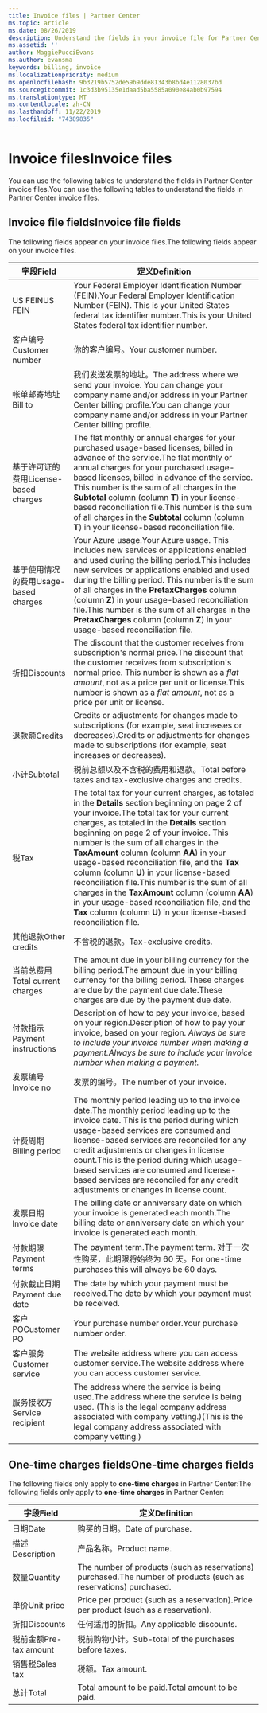 ```yaml
---
title: Invoice files | Partner Center
ms.topic: article
ms.date: 08/26/2019
description: Understand the fields in your invoice file for Partner Center billing.
ms.assetid: ''
author: MaggiePucciEvans
ms.author: evansma
keywords: billing, invoice
ms.localizationpriority: medium
ms.openlocfilehash: 9b3219b5752de59b9dde81343b8bd4e1128037bd
ms.sourcegitcommit: 1c3d3b95135e1daad5ba5585a090e84ab0b97594
ms.translationtype: MT
ms.contentlocale: zh-CN
ms.lasthandoff: 11/22/2019
ms.locfileid: "74389835"
---
```

# <a name="invoice-files"></a><span data-ttu-id="f033f-104">Invoice files</span><span class="sxs-lookup"><span data-stu-id="f033f-104">Invoice files</span></span>

<span data-ttu-id="f033f-105">You can use the following tables to understand the fields in Partner Center invoice files.</span><span class="sxs-lookup"><span data-stu-id="f033f-105">You can use the following tables to understand the fields in Partner Center invoice files.</span></span>

## <a name="invoice-file-fields"></a><span data-ttu-id="f033f-106">Invoice file fields</span><span class="sxs-lookup"><span data-stu-id="f033f-106">Invoice file fields</span></span>

<span data-ttu-id="f033f-107">The following fields appear on your invoice files.</span><span class="sxs-lookup"><span data-stu-id="f033f-107">The following fields appear on your invoice files.</span></span>

| <span data-ttu-id="f033f-108">字段</span><span class="sxs-lookup"><span data-stu-id="f033f-108">Field</span></span> | <span data-ttu-id="f033f-109">定义</span><span class="sxs-lookup"><span data-stu-id="f033f-109">Definition</span></span> |
| ----- | ---------- |
| <span data-ttu-id="f033f-110">US FEIN</span><span class="sxs-lookup"><span data-stu-id="f033f-110">US FEIN</span></span> | <span data-ttu-id="f033f-111">Your Federal Employer Identification Number (FEIN).</span><span class="sxs-lookup"><span data-stu-id="f033f-111">Your Federal Employer Identification Number (FEIN).</span></span> <span data-ttu-id="f033f-112">This is your United States federal tax identifier number.</span><span class="sxs-lookup"><span data-stu-id="f033f-112">This is your United States federal tax identifier number.</span></span> |
| <span data-ttu-id="f033f-113">客户编号</span><span class="sxs-lookup"><span data-stu-id="f033f-113">Customer number</span></span> | <span data-ttu-id="f033f-114">你的客户编号。</span><span class="sxs-lookup"><span data-stu-id="f033f-114">Your customer number.</span></span> |
| <span data-ttu-id="f033f-115">帐单邮寄地址</span><span class="sxs-lookup"><span data-stu-id="f033f-115">Bill to</span></span> | <span data-ttu-id="f033f-116">我们发送发票的地址。</span><span class="sxs-lookup"><span data-stu-id="f033f-116">The address where we send your invoice.</span></span> <span data-ttu-id="f033f-117">You can change your company name and/or address in your Partner Center billing profile.</span><span class="sxs-lookup"><span data-stu-id="f033f-117">You can change your company name and/or address in your Partner Center billing profile.</span></span> |
| <span data-ttu-id="f033f-118">基于许可证的费用</span><span class="sxs-lookup"><span data-stu-id="f033f-118">License-based charges</span></span> | <span data-ttu-id="f033f-119">The flat monthly or annual charges for your purchased usage-based licenses, billed in advance of the service.</span><span class="sxs-lookup"><span data-stu-id="f033f-119">The flat monthly or annual charges for your purchased usage-based licenses, billed in advance of the service.</span></span> <span data-ttu-id="f033f-120">This number is the sum of all charges in the **Subtotal** column (column **T**) in your license-based reconciliation file.</span><span class="sxs-lookup"><span data-stu-id="f033f-120">This number is the sum of all charges in the **Subtotal** column (column **T**) in your license-based reconciliation file.</span></span> |
| <span data-ttu-id="f033f-121">基于使用情况的费用</span><span class="sxs-lookup"><span data-stu-id="f033f-121">Usage-based charges</span></span> | <span data-ttu-id="f033f-122">Your Azure usage.</span><span class="sxs-lookup"><span data-stu-id="f033f-122">Your Azure usage.</span></span> <span data-ttu-id="f033f-123">This includes new services or applications enabled and used during the billing period.</span><span class="sxs-lookup"><span data-stu-id="f033f-123">This includes new services or applications enabled and used during the billing period.</span></span> <span data-ttu-id="f033f-124">This number is the sum of all charges in the **PretaxCharges** column (column **Z**) in your usage-based reconciliation file.</span><span class="sxs-lookup"><span data-stu-id="f033f-124">This number is the sum of all charges in the **PretaxCharges** column (column **Z**) in your usage-based reconciliation file.</span></span> |
| <span data-ttu-id="f033f-125">折扣</span><span class="sxs-lookup"><span data-stu-id="f033f-125">Discounts</span></span> | <span data-ttu-id="f033f-126">The discount that the customer receives from subscription's normal price.</span><span class="sxs-lookup"><span data-stu-id="f033f-126">The discount that the customer receives from subscription's normal price.</span></span> <span data-ttu-id="f033f-127">This number is shown as a *flat amount*, not as a price per unit or license.</span><span class="sxs-lookup"><span data-stu-id="f033f-127">This number is shown as a *flat amount*, not as a price per unit or license.</span></span> |
| <span data-ttu-id="f033f-128">退款额</span><span class="sxs-lookup"><span data-stu-id="f033f-128">Credits</span></span> | <span data-ttu-id="f033f-129">Credits or adjustments for changes made to subscriptions (for example, seat increases or decreases).</span><span class="sxs-lookup"><span data-stu-id="f033f-129">Credits or adjustments for changes made to subscriptions (for example, seat increases or decreases).</span></span> |
| <span data-ttu-id="f033f-130">小计</span><span class="sxs-lookup"><span data-stu-id="f033f-130">Subtotal</span></span> | <span data-ttu-id="f033f-131">税前总额以及不含税的费用和退款。</span><span class="sxs-lookup"><span data-stu-id="f033f-131">Total before taxes and tax-exclusive charges and credits.</span></span> |
| <span data-ttu-id="f033f-132">税</span><span class="sxs-lookup"><span data-stu-id="f033f-132">Tax</span></span> | <span data-ttu-id="f033f-133">The total tax for your current charges, as totaled in the **Details** section beginning on page 2 of your invoice.</span><span class="sxs-lookup"><span data-stu-id="f033f-133">The total tax for your current charges, as totaled in the **Details** section beginning on page 2 of your invoice.</span></span> <span data-ttu-id="f033f-134">This number is the sum of all charges in the **TaxAmount** column (column **AA**) in your usage-based reconciliation file, and the **Tax** column (column **U**) in your license-based reconciliation file.</span><span class="sxs-lookup"><span data-stu-id="f033f-134">This number is the sum of all charges in the **TaxAmount** column (column **AA**) in your usage-based reconciliation file, and the **Tax** column (column **U**) in your license-based reconciliation file.</span></span> |
| <span data-ttu-id="f033f-135">其他退款</span><span class="sxs-lookup"><span data-stu-id="f033f-135">Other credits</span></span> | <span data-ttu-id="f033f-136">不含税的退款。</span><span class="sxs-lookup"><span data-stu-id="f033f-136">Tax-exclusive credits.</span></span> |
| <span data-ttu-id="f033f-137">当前总费用</span><span class="sxs-lookup"><span data-stu-id="f033f-137">Total current charges</span></span> | <span data-ttu-id="f033f-138">The amount due in your billing currency for the billing period.</span><span class="sxs-lookup"><span data-stu-id="f033f-138">The amount due in your billing currency for the billing period.</span></span> <span data-ttu-id="f033f-139">These charges are due by the payment due date.</span><span class="sxs-lookup"><span data-stu-id="f033f-139">These charges are due by the payment due date.</span></span> |
| <span data-ttu-id="f033f-140">付款指示</span><span class="sxs-lookup"><span data-stu-id="f033f-140">Payment instructions</span></span> | <span data-ttu-id="f033f-141">Description of how to pay your invoice, based on your region.</span><span class="sxs-lookup"><span data-stu-id="f033f-141">Description of how to pay your invoice, based on your region.</span></span> <span data-ttu-id="f033f-142">*Always be sure to include your invoice number when making a payment.*</span><span class="sxs-lookup"><span data-stu-id="f033f-142">*Always be sure to include your invoice number when making a payment.*</span></span> |
| <span data-ttu-id="f033f-143">发票编号</span><span class="sxs-lookup"><span data-stu-id="f033f-143">Invoice no</span></span> | <span data-ttu-id="f033f-144">发票的编号。</span><span class="sxs-lookup"><span data-stu-id="f033f-144">The number of your invoice.</span></span> |
| <span data-ttu-id="f033f-145">计费周期</span><span class="sxs-lookup"><span data-stu-id="f033f-145">Billing period</span></span> | <span data-ttu-id="f033f-146">The monthly period leading up to the invoice date.</span><span class="sxs-lookup"><span data-stu-id="f033f-146">The monthly period leading up to the invoice date.</span></span> <span data-ttu-id="f033f-147">This is the period during which usage-based services are consumed and license-based services are reconciled for any credit adjustments or changes in license count.</span><span class="sxs-lookup"><span data-stu-id="f033f-147">This is the period during which usage-based services are consumed and license-based services are reconciled for any credit adjustments or changes in license count.</span></span> |
| <span data-ttu-id="f033f-148">发票日期</span><span class="sxs-lookup"><span data-stu-id="f033f-148">Invoice date</span></span> | <span data-ttu-id="f033f-149">The billing date or anniversary date on which your invoice is generated each month.</span><span class="sxs-lookup"><span data-stu-id="f033f-149">The billing date or anniversary date on which your invoice is generated each month.</span></span> |
| <span data-ttu-id="f033f-150">付款期限</span><span class="sxs-lookup"><span data-stu-id="f033f-150">Payment terms</span></span> | <span data-ttu-id="f033f-151">The payment term.</span><span class="sxs-lookup"><span data-stu-id="f033f-151">The payment term.</span></span> <span data-ttu-id="f033f-152">对于一次性购买，此期限将始终为 60 天。</span><span class="sxs-lookup"><span data-stu-id="f033f-152">For one-time purchases this will always be 60 days.</span></span> |
| <span data-ttu-id="f033f-153">付款截止日期</span><span class="sxs-lookup"><span data-stu-id="f033f-153">Payment due date</span></span> | <span data-ttu-id="f033f-154">The date by which your payment must be received.</span><span class="sxs-lookup"><span data-stu-id="f033f-154">The date by which your payment must be received.</span></span> |
| <span data-ttu-id="f033f-155">客户 PO</span><span class="sxs-lookup"><span data-stu-id="f033f-155">Customer PO</span></span> | <span data-ttu-id="f033f-156">Your purchase number order.</span><span class="sxs-lookup"><span data-stu-id="f033f-156">Your purchase number order.</span></span> |
| <span data-ttu-id="f033f-157">客户服务</span><span class="sxs-lookup"><span data-stu-id="f033f-157">Customer service</span></span> | <span data-ttu-id="f033f-158">The website address where you can access customer service.</span><span class="sxs-lookup"><span data-stu-id="f033f-158">The website address where you can access customer service.</span></span> |
| <span data-ttu-id="f033f-159">服务接收方</span><span class="sxs-lookup"><span data-stu-id="f033f-159">Service recipient</span></span> | <span data-ttu-id="f033f-160">The address where the service is being used.</span><span class="sxs-lookup"><span data-stu-id="f033f-160">The address where the service is being used.</span></span> <span data-ttu-id="f033f-161">(This is the legal company address associated with company vetting.)</span><span class="sxs-lookup"><span data-stu-id="f033f-161">(This is the legal company address associated with company vetting.)</span></span> |

## <a name="one-time-charges-fields"></a><span data-ttu-id="f033f-162">One-time charges fields</span><span class="sxs-lookup"><span data-stu-id="f033f-162">One-time charges fields</span></span>

<span data-ttu-id="f033f-163">The following fields only apply to **one-time charges** in Partner Center:</span><span class="sxs-lookup"><span data-stu-id="f033f-163">The following fields only apply to **one-time charges** in Partner Center:</span></span>

| <span data-ttu-id="f033f-164">字段</span><span class="sxs-lookup"><span data-stu-id="f033f-164">Field</span></span> | <span data-ttu-id="f033f-165">定义</span><span class="sxs-lookup"><span data-stu-id="f033f-165">Definition</span></span> |
| ----- | ---------- |
| <span data-ttu-id="f033f-166">日期</span><span class="sxs-lookup"><span data-stu-id="f033f-166">Date</span></span> | <span data-ttu-id="f033f-167">购买的日期。</span><span class="sxs-lookup"><span data-stu-id="f033f-167">Date of purchase.</span></span> |
| <span data-ttu-id="f033f-168">描述</span><span class="sxs-lookup"><span data-stu-id="f033f-168">Description</span></span> | <span data-ttu-id="f033f-169">产品名称。</span><span class="sxs-lookup"><span data-stu-id="f033f-169">Product name.</span></span> |
| <span data-ttu-id="f033f-170">数量</span><span class="sxs-lookup"><span data-stu-id="f033f-170">Quantity</span></span> | <span data-ttu-id="f033f-171">The number of products (such as reservations) purchased.</span><span class="sxs-lookup"><span data-stu-id="f033f-171">The number of products (such as reservations) purchased.</span></span> |
| <span data-ttu-id="f033f-172">单价</span><span class="sxs-lookup"><span data-stu-id="f033f-172">Unit price</span></span> | <span data-ttu-id="f033f-173">Price per product (such as a reservation).</span><span class="sxs-lookup"><span data-stu-id="f033f-173">Price per product (such as a reservation).</span></span> |
| <span data-ttu-id="f033f-174">折扣</span><span class="sxs-lookup"><span data-stu-id="f033f-174">Discounts</span></span> | <span data-ttu-id="f033f-175">任何适用的折扣。</span><span class="sxs-lookup"><span data-stu-id="f033f-175">Any applicable discounts.</span></span> |
| <span data-ttu-id="f033f-176">税前金额</span><span class="sxs-lookup"><span data-stu-id="f033f-176">Pre-tax amount</span></span> | <span data-ttu-id="f033f-177">税前购物小计。</span><span class="sxs-lookup"><span data-stu-id="f033f-177">Sub-total of the purchases before taxes.</span></span> |
| <span data-ttu-id="f033f-178">销售税</span><span class="sxs-lookup"><span data-stu-id="f033f-178">Sales tax</span></span> | <span data-ttu-id="f033f-179">税额。</span><span class="sxs-lookup"><span data-stu-id="f033f-179">Tax amount.</span></span> |
| <span data-ttu-id="f033f-180">总计</span><span class="sxs-lookup"><span data-stu-id="f033f-180">Total</span></span> | <span data-ttu-id="f033f-181">Total amount to be paid.</span><span class="sxs-lookup"><span data-stu-id="f033f-181">Total amount to be paid.</span></span> |

